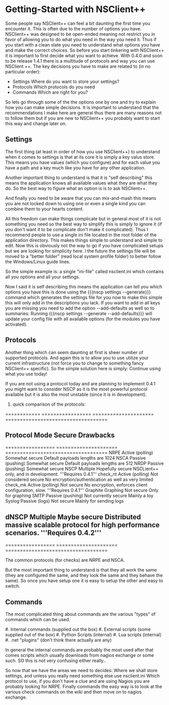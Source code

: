 # Getting-Started with NSClient++ #

Some people say NSClient++ can feel a bit daunting the first time you encounter it.
This is often due to the number of options you have. NSClient++ was designed to be open-ended meaning not restrict you in favor of allowing you to do what you need in the way you need it.
Thus if you start with a clean slate you need to understand what options you have and make the correct choices.
So before you start tinkering with NSClient++ it is important to first decide what you want to achieve.
With 0.4.0 and soon to be release 1.4.1 there is a multitude of protocols and way you can use NSClient ++. 
The key decisions you have to make are related to (in no particular order):

- Settings
   Where do you want to store your settings?
- Protocols
   Which protocols do you need
- Commands
   Which are right for you?
  

So lets go through some of the the options one by one and try to explain how you can make simple decisions. It is important to understand that the recommendations I make here are general thus there are many reasons not to follow them but if you are new to NSClient++ you probably want to start this way and change later on.

## Settings ##

The first thing (at least in order of how you use NSClient++) to understand when it comes to settings is that at its core it is simply a key valus store.
This means you have values (which you configure) and for each value you have a path and a key much like you have for any other application.

Another important thing to understand is that it is "self describing" this means the application knows all available values what they are what they do.
So the best way to figure what an option is is to ask NSClient++.

And finally you need to be aware that you can mix-and-mash this means you are not locked down to using one or even a single kind you can combine them to your hearts content.

All this freedom can make things complicate but in general most of it is not something you need so the best way to simplify this is simply to ignore it (if you don't want it to be complicate don't make it complicated).
Thus I recommend people to use a single ini file located in the root folder of the application directory.
This makes things simple to understand and simple to edit. Now this is obviously not the way to go if you have complicated setups but we are looking for simplicity here. I the future the settings file will be moved to a "better folder" (read local system profile folder) to better follow the Windows/Linux guide lines.

So the simple example is: a single "ini-file" called nsclient.ini which contains all you options and all your settings.

Now I said it is self describing this means the application can tell you which options you have this is done using the
{{{nscp settings --generate}}} command which generates the settings file for you now to make this simple this will only add in the descriptions you lack.
If you want to add in all keys you are missing you need to add the option --add-defaults as well so to summaries: Running {{{nscp settings --generate --add-defaults}}} will update your config file with all available options (for the modules you have activated).

## Protocols ##

Another thing which can seem daunting at first is sheer number of supported protocols.
And again this is to allow you to use utilize your current infrastructure (not force you to change to something fancy NSClient++ specific).
So the simple solution here is simply: Continue using what you use today!

If you are not using a protocol today and are planning to implement 0.4.1 you might want to consider NSCP as it is the most powerful protocol available but it is also the most unstable (since it is in development).

1. quick comparison of the protocols:
   

============ ================= ===================== ===================================
## **Protocol** **Mode**          **Secure**            **Drawbacks** ##

================= ===================== ===================================
NRPE         Active (polling)  Somewhat secure       Default payloads lengths are 1024
NSCA         Passive (pushing) Somewhat secure       Default payloads lengths are 512
NRDP         Passive (pushing) Somewhat secure
NSCP         Multiple          Hopefully secure      NSCLient++ only, and in development. '''Requires 0.4.1'''
check_nt     Active (polling)  Not considered secure No encryption/authentication as well as very limited
check_mk     Active (polling)  Not secure            No encryption, enforces client configuration, slow. '''Requires 0.4.1'''
Graphite     Graphing          Not secure            Only for graphing
SMTP         Passive (pushing) Not currently secure  Mainly a toy
Syslog       Passive (logs)    Not secure            Mainly for sending logs
## dNSCP        Multiple          Maybe secure          Distributed massive scalable protocol for high performance scenarios. '''Requires 0.4.2''' ##

================= ===================== ===================================

The common protocols (for checks) are NRPE and NSCA.

But the most important thing to understand is that they all work the same (they are configured the same, and they look the same and they behave the same).
So once you have setup one it is easy to setup the other and easy to switch.

## Commands ##

The most complicated thing about commands are the various "types" of commands which can be used.

#. Internal commands (supplied out the box)
#. External scripts (some supplied out of the box)
#. Python Scripts (internal)
#. Lua scripts (internal)
#. .net "plugins" (don't think there actually are any)

In general the internal commands are probably the most used after that comes scripts which usually downloads from nagios exchange or some such.
SO this is not very confusing either really..

So now that we have the areas we need to decides:
Where we shall store settings, and unless you really need something else use nsclient.ini
Which protocol to use, if you don't have a clue and are using Nagios you are probably looking for NRPE.
Finally commands the easy way is to look at the various check commands on the wiki and then move on to nagios exchange.
